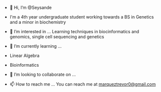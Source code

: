 - 👋 Hi, I’m @Seysande
- I'm a 4th year undergraduate student working towards a BS in Genetics and a minor in biochemistry

- 👀 I’m interested in ...
  Learning techniques in biocinformatics and genomics, single cell sequencing and genetics




- 🌱 I’m currently learning ...
- Linear Algebra
- Bioinformatics



- 💞️ I’m looking to collaborate on ...
- 📫 How to reach me ...
  You can reach me at marqueztrevor0@gmail.com


<!---
Seysande/Seysande is a ✨ special ✨ repository because its `README.md` (this file) appears on your GitHub profile.
You can click the Preview link to take a look at your changes.
--->
